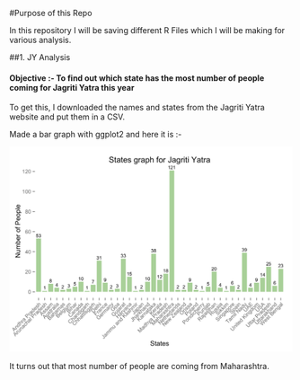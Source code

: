 #Purpose of this Repo

In this repository I will be saving different R Files which I will be making for various analysis.

##1. JY Analysis

#### Objective :- To find out which state has the most number of people coming for Jagriti Yatra this year

To get this, I downloaded the names and states from the Jagriti Yatra website and put them in a CSV. 

Made a bar graph with ggplot2 and here it is :-

![Image of the graph](https://github.com/blackhead003/RPractice/blob/master/Jagriti%20Yatra/plot.png)

It turns out that most number of people are coming from Maharashtra.